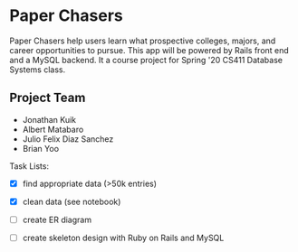 # Paper Chasers

Paper Chasers help users learn what prospective colleges, majors, and career opportunities to pursue.
This app will be powered by Rails front end and a MySQL backend. It a course project for Spring '20 CS411 Database Systems class.

## Project Team

- Jonathan Kuik
- Albert Matabaro
- Julio Felix Diaz Sanchez
- Brian Yoo

Task Lists:

- [x] find appropriate data (>50k entries)
- [x] clean data (see notebook)
- [ ] create ER diagram
- [ ] create skeleton design with Ruby on Rails and MySQL

